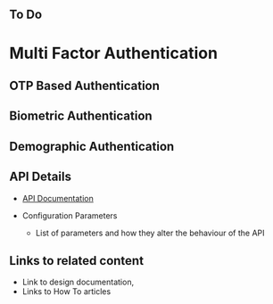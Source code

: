 ## To Do

# Multi Factor Authentication

## OTP Based Authentication
## Biometric Authentication
## Demographic Authentication

## API Details
* [API Documentation](https://nayakrounak.gitbook.io/mosip-docs/v/1.2.0/modules/identity-services/id-authentication/IDA-API-Documentation.md)

* Configuration Parameters
    * List of parameters and how they alter the behaviour of the API

## Links to related content
* Link to design documentation,
* Links to How To articles
